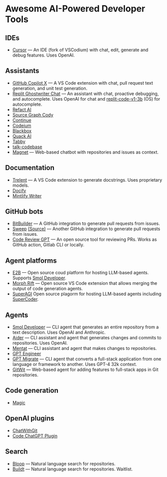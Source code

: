 # Awesome AI-Powered Developer Tools

## IDEs

- [Cursor](https://www.cursor.so/) — An IDE (fork of VSCodium) with chat, edit, generate and debug features. Uses OpenAI.

## Assistants

- [GitHub Copilot X](https://github.com/features/preview/copilot-x) — A VS Code extension with chat, pull request text generation, and unit test generation.
- [Replit Ghostwriter Chat](https://replit.com/site/ghostwriter) — An assistant with chat, proactive debugging, and autocomplete. Uses OpenAI for chat and [replit-code-v1-3b](https://huggingface.co/replit/replit-code-v1-3b) (OS) for autocomplete.
- [Refact AI](https://refact.ai/)
- [Source Graph Cody](https://about.sourcegraph.com/cody)
- [Continue](https://continue.dev/)
- [Codeium](https://codeium.com/)
- [Blackbox](https://www.useblackbox.io/)
- [Quack AI](https://www.quack-ai.com/)
- [Tabby](https://tabbyml.github.io/tabby/)
- [talk-codebase](https://github.com/rsaryev/talk-codebase)
- [Magnet](https://www.magnet.run/) — Web-based chatbot with repositories and issues as context.

## Documentation

- [Trelent](https://trelent.net/) — A VS Code extension to generate docstrings. Uses proprietary models.
- [Docify](https://docify.ai4code.io/)
- [Mintlify Writer](https://writer.mintlify.com/)

## GitHub bots

- [BitBuilder](https://www.bitbuilder.ai/) — A GitHub integration to generate pull requests from issues.
- [Sweep](https://sweep.dev/) [(Source)](https://github.com/sweepai/sweep) — Another GitHub integration to generate pull requests from issues.
- [Code Review GPT](https://github.com/mattzcarey/code-review-gpt) — An open source tool for reviewing PRs. Works as GitHub action, Gitlab CLI or locally.

## Agent platforms

- [E2B](https://www.e2b.dev/) — Open source coud platform for hosting LLM-based agents. Supports [Smol Developer](https://github.com/smol-ai/developer).
- [Morph Rift](https://github.com/morph-labs/rift) — Open source VS Code extension that allows merging the output of code generation agents.
- [SuperAGI](https://superagi.com/) Open source plagorm for hosting LLM-based agents including [SuperCoder](https://superagi.com/supercoder/).

## Agents

- [Smol Developer](https://github.com/smol-ai/developer) — CLI agent that generates an entire repository from a text description. Uses OpenAI and Anthropic.
- [Aider](https://github.com/paul-gauthier/aider) — CLI assistant and agent that generates changes and commits to repositories. Uses OpenAI.
- [Mentat](https://www.mentat.codes/) — CLI assistant and agent that makes changes to repositories.
- [GPT Engineer](https://github.com/AntonOsika/gpt-engineer)
- [GPT Migrate](https://github.com/0xpayne/gpt-migrate) — CLI agent that converts a full-stack application from one language or framework to another. Uses GPT-4 32k context.
- [GitWit](https://gitwit.dev/) — Web-based agent for adding features to full-stack apps in Git repositories.

## Code generation

- [Magic](https://magic.dev/)

## OpenAI plugins

- [ChatWithGit](https://github.com/kesor/chatgpt-code-plugin)
- [Code ChatGPT Plugin](https://gptstore.ai/plugins/gitsearch-sdan-io)

## Search

- [Bloop](https://bloop.ai/) — Natural language search for repositories.
- [Buildt](https://www.buildt.ai/) — Natural language search for repositories. Waitlist.
